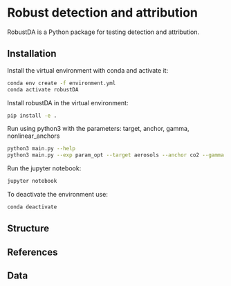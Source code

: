 # Robust detection and attribution

RobustDA is a Python package for testing detection and attribution.

## Installation

Install the virtual environment with conda and activate it:

```bash
conda env create -f environment.yml
conda activate robustDA
```

Install robustDA in the virtual environment:

```bash
pip install -e .
```

Run using python3 with the parameters: target, anchor, gamma, nonlinear_anchors

```bash
python3 main.py --help
python3 main.py --exp param_opt --target aerosols --anchor co2 --gamma 1 1000 --nonlinear_anchors square abs
```

Run the jupyter notebook:

```bash
jupyter notebook
```

To deactivate the environment use:
```bash
conda deactivate
```


## Structure

## References

## Data
